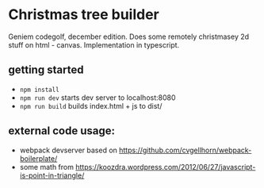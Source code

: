 # Christmas tree builder
Geniem codegolf, december edition. Does some remotely christmasey 2d stuff on html - canvas. Implementation in typescript.

## getting started

- `npm install`
- `npm run dev` starts dev server to localhost:8080
- `npm run build` builds index.html + js to dist/



## external code usage:
- webpack devserver based on https://github.com/cvgellhorn/webpack-boilerplate/
- some math from https://koozdra.wordpress.com/2012/06/27/javascript-is-point-in-triangle/